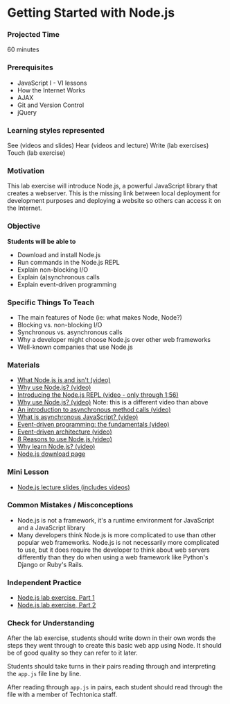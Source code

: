 # Getting Started with Node.js

### Projected Time
60 minutes

### Prerequisites
- JavaScript I - VI lessons
- How the Internet Works
- AJAX
- Git and Version Control
- jQuery

### Learning styles represented
See (videos and slides)
Hear (videos and lecture)
Write (lab exercises)
Touch (lab exercise)

### Motivation
This lab exercise will introduce Node.js, a powerful JavaScript library that creates a webserver. This is the missing link between local deployment for development purposes and deploying a website so others can access it on the Internet.

### Objective
**Students will be able to**
- Download and install Node.js
- Run commands in the Node.js REPL
- Explain non-blocking I/O
- Explain (a)synchronous calls
- Explain event-driven programming

### Specific Things To Teach
- The main features of Node (ie: what makes Node, Node?)
- Blocking vs. non-blocking I/O
- Synchronous vs. asynchronous calls
- Why a developer might choose Node.js over other web frameworks
- Well-known companies that use Node.js

### Materials

- [What Node.js is and isn't (video)](https://www.youtube.com/watch?v=YJUubJGuqb0)
- [Why use Node.js? (video)](https://www.youtube.com/watch?v=oBw5pV4Quu0)
- [Introducing the Node.js REPL (video - only through 1:56)](https://www.youtube.com/watch?v=Rri6pxBPZLw)
- [Why use Node.js? (video)](https://www.youtube.com/watch?v=zy8IOlIg3aw) Note: this is a different video than above  
- [An introduction to asynchronous method calls (video)](https://www.youtube.com/watch?v=LxAfwwgiQq4)
- [What is asynchronous JavaScript? (video)](https://www.youtube.com/watch?v=YxWMxJONp7E)
- [Event-driven programming: the fundamentals (video)](https://www.youtube.com/watch?v=r0nYbDkK1AQ)
- [Event-driven architecture (video)](https://www.youtube.com/watch?v=XohG9yQe3Ps)
- [8 Reasons to use Node.js (video)](https://www.youtube.com/watch?v=BKorQQO4xtM)
- [Why learn Node.js? (video)](https://www.youtube.com/watch?v=mCC5WGzx9Z8)
- [Node.js download page](https://nodejs.org/en/)

### Mini Lesson
- [Node.js lecture slides (includes videos)](https://docs.google.com/presentation/d/1fMwUt4X5W5rps0jmThOT6iP1Ky3R8EBniPA4TY74jxQ/edit?usp=sharing)

### Common Mistakes / Misconceptions
- Node.js is not a framework, it's a runtime environment for JavaScript and a JavaScript library
- Many developers think Node.js is more complicated to use than other popular web frameworks. Node.js is not necessarily more complicated to use, but it does require the developer to think about web servers differently than they do when using a web framework like Python's Django or Ruby's Rails.


### Independent Practice

- [Node.js lab exercise, Part 1](https://github.com/Techtonica/curriculum/blob/master/node/node-lab-exercise-part-1.md)
- [Node.js lab exercise, Part 2](https://github.com/Techtonica/curriculum/blob/master/node/node-lab-exercise-part-2.md)


### Check for Understanding

After the lab exercise, students should write down in their own words the steps they went through to create this basic web app using Node. It should be of good quality so they can refer to it later.

Students should take turns in their pairs reading through and interpreting the `app.js` file line by line.

After reading through `app.js` in pairs, each student should read through the file with a member of Techtonica staff.
